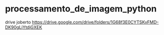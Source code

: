﻿# processamento_de_imagem_python



drive joberto https://drive.google.com/drive/folders/1G68f3E0CYTSKvFMD-DK90gLjYtdjGXEK
